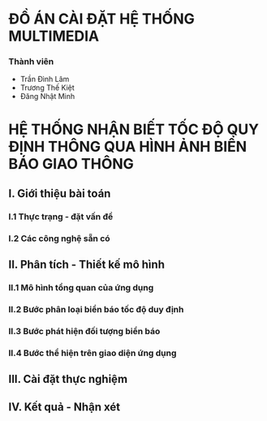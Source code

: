 # ĐỒ ÁN CÀI ĐẶT HỆ THỐNG MULTIMEDIA

### Thành viên

+ Trần Đình Lâm
+ Trương Thế Kiệt
+ Đăng Nhật Minh

# HỆ THỐNG NHẬN BIẾT TỐC ĐỘ QUY ĐỊNH THÔNG QUA HÌNH ẢNH BIỂN BÁO GIAO THÔNG

## I. Giới thiệu bài toán

### I.1 Thực trạng - đặt vấn đề

### I.2 Các công nghệ sẵn có

## II. Phân tích - Thiết kế mô hình

### II.1 Mô hình tổng quan của ứng dụng

### II.2 Bước phân loại biển báo tốc độ duy định

### II.3 Bước phát hiện đối tượng biển báo

### II.4 Bước thể hiện trên giao diện ứng dụng

## III. Cài đặt thực nghiệm

## IV. Kết quả - Nhận xét